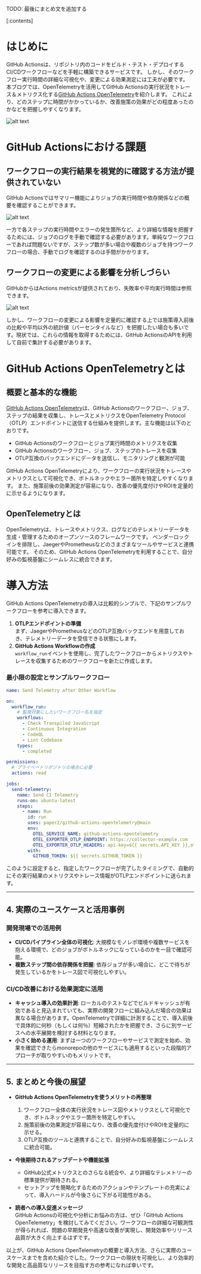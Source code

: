 TODO: 最後にまとめ文を追加する

[:contents]

# はじめに

GitHub Actionsは、リポジトリ内のコードをビルド・テスト・デプロイするCI/CDワークフローなどを手軽に構築できるサービスです。
しかし、そのワークフロー実行時間の詳細な可視化や、変更による効果測定には工夫が必要です。
本ブログでは、OpenTelemetryを活用してGitHub Actionsの実行状況をトレース＆メトリクス化する[GitHub Actions OpenTelemetry](https://github.com/marketplace/actions/github-actions-opentelemetry)を紹介します。
これにより、どのステップに時間がかかっているか、改善施策の効果がどの程度あったのかなどを把握しやすくなります。

![alt text](image-2.png)

# GitHub Actionsにおける課題

## ワークフローの実行結果を視覚的に確認する方法が提供されていない

GitHub Actionsではサマリー機能によりジョブの実行時間や依存関係などの概要を確認することができます。

![alt text](image-1.png)

一方で各ステップの実行時間やエラーの発生箇所など、より詳細な情報を把握するためには、ジョブのログを手動で確認する必要があります。単純なワークフローであれば問題ないですが、ステップ数が多い場合や複数のジョブを持つワークフローの場合、手動でログを確認するのは手間がかかります。

## ワークフローの変更による影響を分析しづらい

GitHubからはActions metricsが提供されており、失敗率や平均実行時間は参照できます。

![alt text](image.png)

しかし、ワークフローの変更による影響を定量的に確認する上では施策導入前後の比較や平均以外の統計値（パーセンタイルなど）を把握したい場合も多いです。現状では、これらの情報を取得するためには、GitHub ActionsのAPIを利用して自前で集計する必要があります。

# GitHub Actions OpenTelemetryとは

## 概要と基本的な機能

[GitHub Actions OpenTelemetry](https://github.com/marketplace/actions/github-actions-opentelemetry)は、GitHub Actionsのワークフロー、ジョブ、ステップの結果を収集し、トレースとメトリクスをOpenTelemetry Protocol（OTLP）エンドポイントに送信する仕組みを提供します。主な機能は以下のとおりです。

- GitHub Actionsのワークフローとジョブ実行時間のメトリクスを収集  
- GitHub Actionsのワークフロー、ジョブ、ステップのトレースを収集  
- OTLP互換のバックエンドにデータを送信し、モニタリングと観測が可能 

GitHub Actions OpenTelemetryにより、ワークフローの実行状況をトレースやメトリクスとして可視化でき、ボトルネックやエラー箇所を特定しやすくなります。
また、施策前後の効果測定が容易になり、改善の優先度付けやROIを定量的に示せるようになります。

## OpenTelemetryとは

OpenTelemetryは、トレースやメトリクス、ログなどのテレメトリーデータを生成・管理するためのオープンソースのフレームワークです。
ベンダーロックインを排除し、JaegerやPrometheusなどのさまざまなツールやサービスと連携可能です。
そのため、GitHub Actions OpenTelemetryを利用することで、自分好みの監視基盤にシームレスに統合できます。

# 導入方法

GitHub Actions OpenTelemetryの導入は比較的シンプルで、下記のサンプルワークフローを参考に導入できます。

1. **OTLPエンドポイントの準備**  
   まず、JaegerやPrometheusなどのOTLP互換バックエンドを用意しておき、テレメトリーデータを受信できる状態にします。  
2. **GitHub Actions Workflowの作成**  
   `workflow_run`イベントを使用し、完了したワークフローからメトリクスやトレースを収集するためのワークフローを新たに作成します。

### 最小限の設定とサンプルワークフロー

```yaml
name: Send Telemetry after Other Workflow

on:
  workflow_run:
    # 監視対象にしたいワークフロー名を指定
    workflows:
      - Check Transpiled JavaScript
      - Continuous Integration
      - CodeQL
      - Lint Codebase
    types:
      - completed

permissions:
  # プライベートリポジトリの場合に必要
  actions: read

jobs:
  send-telemetry:
    name: Send CI Telemetry
    runs-on: ubuntu-latest
    steps:
      - name: Run
        id: run
        uses: paper2/github-actions-opentelemetry@main
        env:
          OTEL_SERVICE_NAME: github-actions-opentelemetry
          OTEL_EXPORTER_OTLP_ENDPOINT: https://collector-example.com
          OTEL_EXPORTER_OTLP_HEADERS: api-key=${{ secrets.API_KEY }},other-config-value=value
        with:
          GITHUB_TOKEN: ${{ secrets.GITHUB_TOKEN }}
```

このように設定すると、指定したワークフローが完了したタイミングで、自動的にその実行結果のメトリクスやトレース情報がOTLPエンドポイントに送られます。

---

## 4. 実際のユースケースと活用事例

### 開発現場での活用例

- **CI/CDパイプライン全体の可視化**: 大規模なモノレポ環境や複数サービスを抱える環境で、どのジョブがボトルネックになっているのかを一目で確認可能。  
- **複数ステップ間の依存関係を把握**: 依存ジョブが多い場合に、どこで待ちが発生しているかをトレース図で可視化しやすい。

### CI/CD改善における効果測定に活用
- **キャッシュ導入の効果計測**: ローカルのテストなどでビルドキャッシュが有効であると見込まれていても、実際の開発フローに組み込んだ場合の効果は異なる場合があります。OpenTelemetryで詳細に計測することで、導入前後で具体的に何秒（もしくは何％）短縮されたかを把握でき、さらに別サービスへの水平展開を検討する材料となります。  
- **小さく始める運用**: まずは一つのワークフローやサービスで測定を始め、効果を確認できたらmonorepoの他のサービスにも適用するといった段階的アプローチが取りやすいのもメリットです。

---

## 5. まとめと今後の展望

- **GitHub Actions OpenTelemetryを使うメリットの再整理**  
  1. ワークフロー全体の実行状況をトレース図やメトリクスとして可視化でき、ボトルネックやエラー箇所を特定しやすい。  
  2. 施策前後の効果測定が容易になり、改善の優先度付けやROIを定量的に示せる。  
  3. OTLP互換のツールと連携することで、自分好みの監視基盤にシームレスに統合可能。

- **今後期待されるアップデートや機能拡張**  
  - GitHub公式メトリクスとのさらなる統合や、より詳細なテレメトリーの標準提供が期待される。  
  - セットアップを簡略化するためのアクションやテンプレートの充実によって、導入ハードルが今後さらに下がる可能性がある。

- **読者への導入促進メッセージ**  
  GitHub Actionsの可視化や分析にお悩みの方は、ぜひ「GitHub Actions OpenTelemetry」を検討してみてください。ワークフローの詳細な可観測性が得られれば、問題の早期発見や高速な改善が実現し、開発効率やリリース品質が大きく向上するはずです。

以上が、GitHub Actions OpenTelemetryの概要と導入方法、さらに実際のユースケースまでを含めた紹介でした。ワークフローの現状を可視化し、より効率的な開発と高品質なリリースを目指す方の参考になれば幸いです。